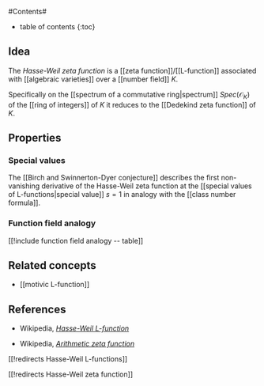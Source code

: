 
#Contents#
* table of contents
{:toc}

## Idea

The _Hasse-Weil zeta function_ is a [[zeta function]]/[[L-function]] associated with [[algebraic varieties]] over a [[number field]] $K$.

Specifically on the [[spectrum of a commutative ring|spectrum]] $Spec(\mathcal{O}_K)$ of the [[ring of integers]] of $K$ it reduces to the [[Dedekind zeta function]] of $K$.

## Properties

### Special values

The [[Birch and Swinnerton-Dyer conjecture]] describes the first non-vanishing derivative of the Hasse-Weil zeta function at the [[special values of L-functions|special value]] $s= 1$ in analogy with the [[class number formula]].

### Function field analogy

[[!include function field analogy -- table]]


## Related concepts

* [[motivic L-function]]



## References

* Wikipedia, _[Hasse-Weil L-function](http://en.wikipedia.org/wiki/Hasse&#8211;Weil_L-function)_

* Wikipedia, _[Arithmetic zeta function](http://en.wikipedia.org/wiki/Arithmetic_zeta_function)_

[[!redirects Hasse-Weil L-functions]]

[[!redirects Hasse-Weil zeta function]]